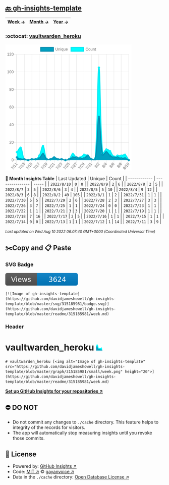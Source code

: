 ## [🔙 gh-insights-template](https://github.com/davidjameshowell/gh-insights-template)
| [**Week →**](https://github.com/davidjameshowell/gh-insights-template/blob/master/readme/315185981/week.md) | [**Month →**](https://github.com/davidjameshowell/gh-insights-template/blob/master/readme/315185981/month.md) | [**Year →**](https://github.com/davidjameshowell/gh-insights-template/blob/master/readme/315185981/year.md) |
 | ------------ | --------------- | ----- |

### :octocat: [vaultwarden_heroku](https://github.com/davidjameshowell/vaultwarden_heroku)
![Image of gh-insights-template](https://github.com/davidjameshowell/gh-insights-template/blob/master/graph/315185981/large/month.png)

**:calendar: Month Insights Table**
| Last Updated | Unique | Count |
 | ------------ | --------------- | ----- |
 | `2022/8/10` |  `0` | `0` |
 | `2022/8/9` |  `2` | `6` |
 | `2022/8/8` |  `2` | `5` |
 | `2022/8/7` |  `3` | `5` |
 | `2022/8/6` |  `3` | `4` |
 | `2022/8/5` |  `5` | `10` |
 | `2022/8/4` |  `9` | `12` |
 | `2022/8/3` |  `6` | `8` |
 | `2022/8/2` |  `49` | `105` |
 | `2022/8/1` |  `1` | `2` |
 | `2022/7/31` |  `1` | `1` |
 | `2022/7/30` |  `5` | `5` |
 | `2022/7/29` |  `2` | `6` |
 | `2022/7/28` |  `2` | `3` |
 | `2022/7/27` |  `3` | `3` |
 | `2022/7/26` |  `3` | `7` |
 | `2022/7/25` |  `1` | `1` |
 | `2022/7/24` |  `0` | `0` |
 | `2022/7/23` |  `1` | `1` |
 | `2022/7/22` |  `1` | `1` |
 | `2022/7/21` |  `3` | `3` |
 | `2022/7/20` |  `1` | `1` |
 | `2022/7/19` |  `1` | `1` |
 | `2022/7/18` |  `7` | `16` |
 | `2022/7/17` |  `2` | `5` |
 | `2022/7/16` |  `1` | `1` |
 | `2022/7/15` |  `1` | `1` |
 | `2022/7/14` |  `0` | `0` |
 | `2022/7/13` |  `1` | `1` |
 | `2022/7/12` |  `1` | `14` |
 | `2022/7/11` |  `3` | `9` |

<small><i>Last updated on Wed Aug 10 2022 06:07:40 GMT+0000 (Coordinated Universal Time)</i></small>

## ✂️Copy and 📋 Paste
### SVG Badge
[![Image of gh-insights-template](https://github.com/davidjameshowell/gh-insights-template/blob/master/svg/315185981/badge.svg)](https://github.com/davidjameshowell/gh-insights-template/blob/master/readme/315185981/week.md)
```readme
[![Image of gh-insights-template](https://github.com/davidjameshowell/gh-insights-template/blob/master/svg/315185981/badge.svg)](https://github.com/davidjameshowell/gh-insights-template/blob/master/readme/315185981/week.md)
```
### Header
# vaultwarden_heroku [<img alt="Image of gh-insights-template" src="https://github.com/davidjameshowell/gh-insights-template/blob/master/graph/315185981/small/week.png" height="20">](https://github.com/davidjameshowell/gh-insights-template/blob/master/readme/315185981/week.md)
```readme
# vaultwarden_heroku [<img alt="Image of gh-insights-template" src="https://github.com/davidjameshowell/gh-insights-template/blob/master/graph/315185981/small/week.png" height="20">](https://github.com/davidjameshowell/gh-insights-template/blob/master/readme/315185981/week.md)
```
[**Set up GitHub Insights for your repositories ↗️**](https://github.com/gayanvoice/github-insights)
## ⛔ DO NOT
- Do not commit any changes to `./cache` directory. This feature helps to integrity of the records for visitors.
- The app will automatically stop measuring insights until you revoke those commits.
## 📄 License
- Powered by: [GitHub Insights ↗️](https://github.com/gayanvoice/github-insights)
- Code: [MIT ↗️](./LICENSE) © [gayanvoice ↗️](https://github.com/gayanvoice)
- Data in the `./cache` directory: [Open Database License ↗️](https://opendatacommons.org/licenses/odbl/1-0/)
